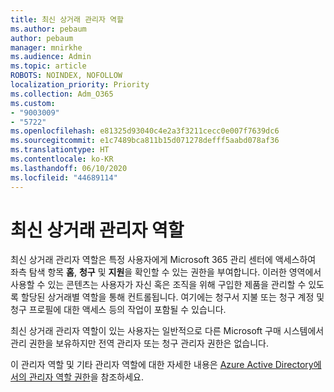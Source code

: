 ```yaml
---
title: 최신 상거래 관리자 역할
ms.author: pebaum
author: pebaum
manager: mnirkhe
ms.audience: Admin
ms.topic: article
ROBOTS: NOINDEX, NOFOLLOW
localization_priority: Priority
ms.collection: Adm_O365
ms.custom:
- "9003009"
- "5722"
ms.openlocfilehash: e81325d93040c4e2a3f3211cecc0e007f7639dc6
ms.sourcegitcommit: e1c7489bca811b15d071278defff5aabd078af36
ms.translationtype: HT
ms.contentlocale: ko-KR
ms.lasthandoff: 06/10/2020
ms.locfileid: "44689114"
---
```

# <a name="modern-commerce-administrator-role"></a>최신 상거래 관리자 역할

최신 상거래 관리자 역할은 특정 사용자에게 Microsoft 365 관리 센터에 액세스하여 좌측 탐색 항목 **홈**, **청구** 및 **지원**을 확인할 수 있는 권한을 부여합니다. 이러한 영역에서 사용할 수 있는 콘텐츠는 사용자가 자신 혹은 조직을 위해 구입한 제품을 관리할 수 있도록 할당된 상거래별 역할을 통해 컨트롤됩니다. 여기에는 청구서 지불 또는 청구 계정 및 청구 프로필에 대한 액세스 등의 작업이 포함될 수 있습니다.

최신 상거래 관리자 역할이 있는 사용자는 일반적으로 다른 Microsoft 구매 시스템에서 관리 권한을 보유하지만 전역 관리자 또는 청구 관리자 권한은 없습니다.

이 관리자 역할 및 기타 관리자 역할에 대한 자세한 내용은 [Azure Active Directory에서의 관리자 역할 권한](https://docs.microsoft.com/azure/active-directory/users-groups-roles/directory-assign-admin-roles#modern-commerce-administrator)을 참조하세요.